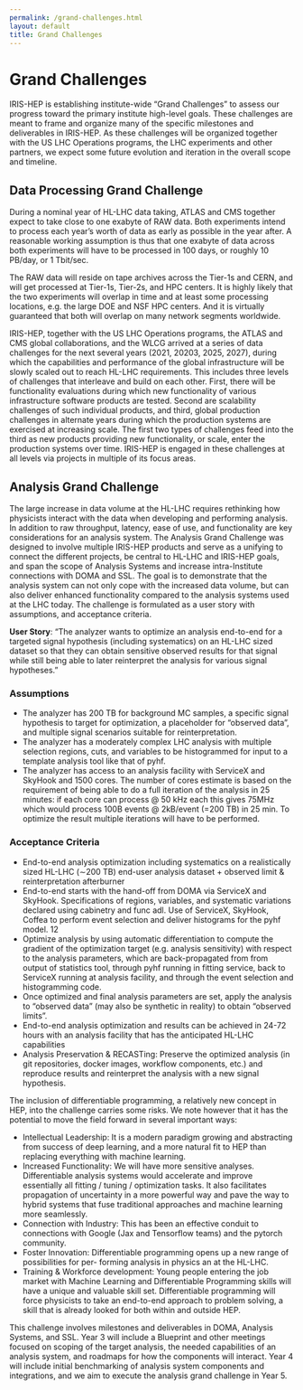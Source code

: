 ```yaml
---
permalink: /grand-challenges.html
layout: default
title: Grand Challenges
---
```


# Grand Challenges

IRIS-HEP is establishing institute-wide “Grand Challenges” to assess our progress toward the primary institute high-level goals. These challenges are meant to frame and organize many of the specific milestones and deliverables in IRIS-HEP. As these challenges will be organized together with the US LHC Operations programs, the LHC experiments and other partners, we expect some future evolution and iteration in the overall scope and timeline.

## Data Processing Grand Challenge

During a nominal year of HL-LHC data taking, ATLAS and CMS together expect to take close to one exabyte of RAW data. Both experiments intend to process each year’s worth of data as early as possible in the year after. A reasonable working assumption is thus that one exabyte of data across both experiments will have to be processed in 100 days, or roughly 10 PB/day, or 1 Tbit/sec.

The RAW data will reside on tape archives across the Tier-1s and CERN, and will get processed at Tier-1s, Tier-2s, and HPC centers. It is highly likely that the two experiments will overlap in time and at least some processing locations, e.g. the large DOE and NSF HPC centers. And it is virtually guaranteed that both will overlap on many network segments worldwide.

IRIS-HEP, together with the US LHC Operations programs, the ATLAS and CMS global collaborations, and the WLCG 
arrived at a series of data challenges for the next several years (2021, 20203, 2025, 2027), 
during which the capabilities and performance of the global infrastructure will be slowly scaled out to reach HL-LHC requirements.
This includes three levels of challenges that interleave and build on each other.
First, there will be functionality evaluations during which new functionality of various infrastructure software products are tested.
Second are scalability challenges of such individual products,
and third, global production challenges in alternate years during which the production systems are exercised at increasing scale.
The first two types of challenges feed into the third as new products providing new functionality, or scale, 
enter the production systems over time.
IRIS-HEP is engaged in these challenges at all levels via projects in multiple of its focus areas.

## Analysis Grand Challenge

The large increase in data volume at the HL-LHC requires rethinking how physicists interact with the data when developing and performing analysis. In addition to raw throughput, latency, ease of use, and functionality are key considerations for an analysis system. The Analysis Grand Challenge was designed to involve multiple IRIS-HEP products and serve as a unifying to connect the different projects, be central to HL-LHC and IRIS-HEP goals, and span the scope of Analysis Systems and increase intra-Institute connections with DOMA and SSL. The goal is to demonstrate that the analysis system can not only cope with the increased data volume, but can also deliver enhanced functionality compared to the analysis systems used at the LHC today. The challenge is formulated as a user story with assumptions, and acceptance criteria.

**User Story**: “The analyzer wants to optimize an analysis end-to-end for a targeted signal hypothesis (including systematics) on an HL-LHC sized dataset so that they can obtain sensitive observed results for that signal while still being able to later reinterpret the analysis for various signal hypotheses.”

### Assumptions

- The analyzer has 200 TB for background MC samples, a specific signal hypothesis to target for optimization, a placeholder for “observed data”, and multiple signal scenarios suitable for reinterpretation.
- The analyzer has a moderately complex LHC analysis with multiple selection regions, cuts, and variables to be histogrammed for input to a template analysis tool like that of pyhf.
- The analyzer has access to an analysis facility with ServiceX and SkyHook and 1500 cores. The number of cores estimate is based on the requirement of being able to do a full iteration of the analysis in 25 minutes: if each core can process @ 50 kHz each this gives 75MHz which would process 100B events @ 2kB/event (=200 TB) in 25 min. To optimize the result multiple iterations will have to be performed.

### Acceptance Criteria

- End-to-end analysis optimization including systematics on a realistically sized HL-LHC (∼200 TB) end-user analysis dataset + observed limit & reinterpretation afterburner
- End-to-end starts with the hand-off from DOMA via ServiceX and SkyHook. Specifications of regions, variables, and systematic variations declared using cabinetry and func adl. Use of ServiceX, SkyHook, Coffea to perform event selection and deliver histograms for the pyhf model.
12
- Optimize analysis by using automatic differentiation to compute the gradient of the optimization target (e.g. analysis sensitivity) with respect to the analysis parameters, which are back-propagated from from output of statistics tool, through pyhf running in fitting service, back to ServiceX running at analysis facility, and through the event selection and histogramming code.
- Once optimized and final analysis parameters are set, apply the analysis to “observed data” (may also be synthetic in reality) to obtain “observed limits”.
- End-to-end analysis optimization and results can be achieved in 24-72 hours with an analysis facility that has the anticipated HL-LHC capabilities
- Analysis Preservation & RECASTing: Preserve the optimized analysis (in git repositories, docker images, workflow components, etc.) and reproduce results and reinterpret the analysis with a new signal hypothesis.

The inclusion of differentiable programming, a relatively new concept in HEP, into the challenge carries some risks. We note however that it has the potential to move the field forward in several important ways:

- Intellectual Leadership: It is a modern paradigm growing and abstracting from success of deep learning, and a more natural fit to HEP than replacing everything with machine learning.
- Increased Functionality: We will have more sensitive analyses. Differentiable analysis systems
would accelerate and improve essentially all fitting / tuning / optimization tasks. It also facilitates propagation of uncertainty in a more powerful way and pave the way to hybrid systems that fuse traditional approaches and machine learning more seamlessly.
- Connection with Industry: This has been an effective conduit to connections with Google (Jax and Tensorflow teams) and the pytorch community.
- Foster Innovation: Differentiable programming opens up a new range of possibilities for per- forming analysis in physics an at the HL-LHC.
- Training & Workforce development: Young people entering the job market with Machine Learning and Differentiable Programming skills will have a unique and valuable skill set. Differentiable programming will force physicists to take an end-to-end approach to problem solving, a skill that is already looked for both within and outside HEP.

This challenge involves milestones and deliverables in DOMA, Analysis Systems, and SSL. Year 3 will include a Blueprint and other meetings focused on scoping of the target analysis, the needed capabilities of an analysis system, and roadmaps for how the components will interact. Year 4 will include initial benchmarking of analysis system components and integrations, and we aim to execute the analysis grand challenge in Year 5.
